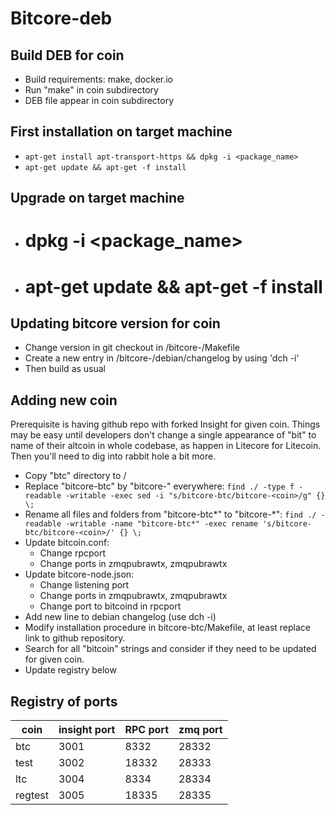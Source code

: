 Bitcore-deb
===========

Build DEB for coin
------------------
* Build requirements: make, docker.io
* Run "make" in coin subdirectory
* DEB file appear in coin subdirectory

First installation on target machine
------------------------------------
* ```apt-get install apt-transport-https && dpkg -i <package_name>```
* ```apt-get update && apt-get -f install```

Upgrade on target machine
-------------------------
* # dpkg -i <package_name>
* # apt-get update && apt-get -f install


Updating bitcore version for coin
---------------------------------
* Change version in git checkout in <coin>/bitcore-<coin>/Makefile
* Create a new entry in <coin>/bitcore-<coin>/debian/changelog by using 'dch -i'
* Then build as usual

Adding new coin
---------------
Prerequisite is having github repo with forked Insight for given coin. Things may be easy until developers don't change a single appearance of "bit" to name of their altcoin in whole codebase, as happen in Litecore for Litecoin. Then you'll need to dig into rabbit hole a bit more.

* Copy "btc" directory to <coin>/
* Replace "bitcore-btc" by "bitcore-<altcoin>" everywhere: ```find ./ -type f -readable -writable -exec sed -i "s/bitcore-btc/bitcore-<coin>/g" {} \;```
* Rename all files and folders from "bitcore-btc*" to "bitcore-<coin>*": ```find ./ -readable -writable -name "bitcore-btc*" -exec rename 's/bitcore-btc/bitcore-<coin>/' {} \;```
* Update bitcoin.conf:
  * Change rpcport
  * Change ports in zmqpubrawtx, zmqpubrawtx
* Update bitcore-node.json:
  * Change listening port
  * Change ports in zmqpubrawtx, zmqpubrawtx
  * Change port to bitcoind in rpcport
* Add new line to debian changelog (use dch -i)
* Modify installation procedure in bitcore-btc/Makefile, at least replace link to github repository.
* Search for all "bitcoin" strings and consider if they need to be updated for given coin.
* Update registry below

Registry of ports
-----------------

| coin    | insight port | RPC port | zmq port |
|---------|--------------|----------|----------|
| btc     | 3001         |  8332    | 28332    |
| test    | 3002         | 18332    | 28333    |
| ltc     | 3004         |  8334    | 28334    |
| regtest | 3005         | 18335    | 28335    |
